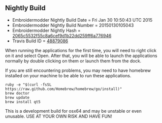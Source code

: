 
Nightly Build
------------------------------

* Embroidermodder Nightly Build Date = Fri Jan 30 10:50:43 UTC 2015
* Embroidermodder Nightly Build Number = 20150130105043
* Embroidermodder Nightly Hash = [2065c5532f55c8a6cef9d1b22dd259ff6a776946](https://github.com/Embroidermodder/Embroidermodder/commit/2065c5532f55c8a6cef9d1b22dd259ff6a776946)
* Travis Build ID = [48879086](https://travis-ci.org/Embroidermodder/Embroidermodder/builds/48879086)

When running the applications for the first time, you will need to right click on it and select Open.
After that, you will be able to launch the applications normally by double clicking on them or launch them from the dock.

If you are still encountering problems, you may need to have homebrew installed on your machine to be able to run these applications.
```
ruby -e "$(curl -fsSL https://raw.github.com/Homebrew/homebrew/go/install)"
brew doctor
brew update
brew install qt5
```

This is a development build for osx64 and may be unstable or even unusable.
USE AT YOUR OWN RISK AND HAVE FUN!

